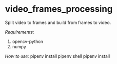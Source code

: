 # video_frames_processing
Split video to frames and build from frames to video.

*Requirements:*
1. opencv-python
2. numpy

*How to use:*
pipenv install
pipenv shell
pipenv install
